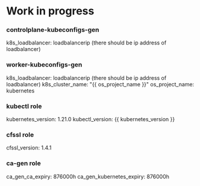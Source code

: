 # Work in progress
### controlplane-kubeconfigs-gen
k8s_loadbalancer: loadbalancerip (there should be ip address of loadbalancer)
### worker-kubeconfigs-gen
k8s_loadbalancer: loadbalancerip (there should be ip address of loadbalancer)
k8s_cluster_name: "{{ os_project_name }}"
os_project_name: kubernetes
### kubectl role
kubernetes_version: 1.21.0
kubectl_version: {{ kubernetes_version }}
### cfssl role
cfssl_version: 1.4.1
### ca-gen role
ca_gen_ca_expiry: 876000h
ca_gen_kubernetes_expiry: 876000h
